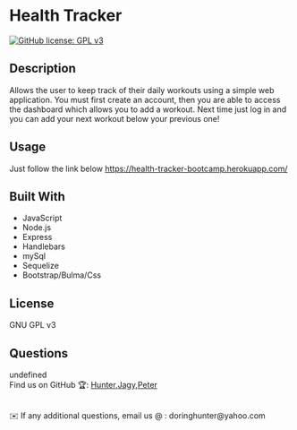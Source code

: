 # Health Tracker
[![GitHub license: GPL v3](https://img.shields.io/badge/License-GPLv3-blue.svg)](https://www.gnu.org/licenses/gpl-3.0)

## Description
Allows the user to keep track of their daily workouts using a simple web application. You must first create an account, then you are able to access the dashboard which allows you to add a workout. Next time just log in and you can add your next workout below your previous one!

## Usage
Just follow the link below
https://health-tracker-bootcamp.herokuapp.com/

## Built With
* JavaScript
* Node.js
* Express
* Handlebars
* mySql
* Sequelize
* Bootstrap/Bulma/Css 

## License
  GNU GPL v3

## Questions
undefined
  <br />
  Find us on GitHub 🏆: [Hunter](https://github.com/Hunyeh),[Jagy](https://github.com/jagydas),[Peter](https://github.com/warrenp11)
                       
  <br />
  ✉️ If any additional questions, email us @ : doringhunter@yahoo.com

        